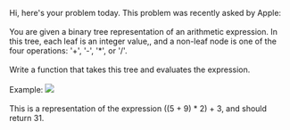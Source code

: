 Hi, here's your problem today. This problem was recently asked by Apple:
<br>
<br>
You are given a binary tree representation of an arithmetic expression. In this tree, each leaf is an integer value,, and a non-leaf node is one of the four operations: '+', '-', '*', or '/'.
<br>
<br>
Write a function that takes this tree and evaluates the expression.
<br>
<br>
Example:
<img src="https://media.geeksforgeeks.org/wp-content/uploads/expression-tree.png">
<br>
<br>
This is a representation of the expression ((5 + 9) * 2) + 3, and should return 31.

